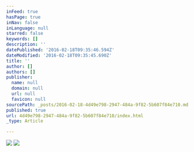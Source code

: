 ```yaml
---
inFeed: true
hasPage: true
inNav: false
inLanguage: null
starred: false
keywords: []
description: ''
datePublished: '2016-02-18T09:35:46.594Z'
dateModified: '2016-02-18T09:35:45.690Z'
title: ''
author: []
authors: []
publisher:
  name: null
  domain: null
  url: null
  favicon: null
sourcePath: _posts/2016-02-18-4d49e798-2947-484a-9f82-5b607f84e710.md
published: true
url: 4d49e798-2947-484a-9f82-5b607f84e710/index.html
_type: Article

---
```

![](https://the-grid-user-content.s3-us-west-2.amazonaws.com/14330a32-8096-49d6-ab3d-6c7b907d114e.png)
![](https://the-grid-user-content.s3-us-west-2.amazonaws.com/83af222c-bf88-499d-9176-efc10f77c662.png)